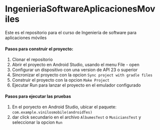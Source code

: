 # IngenieriaSoftwareAplicacionesMoviles
Este es el repositorio para el curso de Ingeniería de software para aplicaciones móviles


#### Pasos para construir el proyecto:

1. Clonar el repositorio
2. Abrir el proyecto en Android Studio, usando el menu File - open
3. Configurar un dispositivo con una version de API 23 o superior
4. Sincronizar el proyecto con la opcion `Sync project with gradle files`
5. Construir el proyecto con la opcion `Make Project`
6. Ejecutar Run para lanzar el proyecto en el emulador configurado

#### Pasos para ejecutar las pruebas

1. En el poryecto en Android Studio, ubicar el paquete:
  `com.example.vinilosmobile(androidTes)`
2. dar click secundario en el archivo `AlbumesTest` o `MusiciansTest` y seleccionar la opcion `Run`
